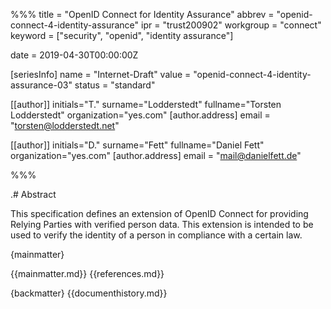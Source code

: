 %%%
title = "OpenID Connect for Identity Assurance"
abbrev = "openid-connect-4-identity-assurance"
ipr = "trust200902"
workgroup = "connect"
keyword = ["security", "openid", "identity assurance"]

date = 2019-04-30T00:00:00Z

[seriesInfo]
name = "Internet-Draft"
value = "openid-connect-4-identity-assurance-03"
status = "standard"

[[author]]
initials="T."
surname="Lodderstedt"
fullname="Torsten Lodderstedt"
organization="yes.com"
    [author.address]
    email = "torsten@lodderstedt.net"

[[author]]
initials="D."
surname="Fett"
fullname="Daniel Fett"
organization="yes.com"
    [author.address]
    email = "mail@danielfett.de"


%%%

.# Abstract 

This specification defines an extension of OpenID Connect for providing Relying Parties with verified person data. This extension is intended to be used to verify the identity of a person in compliance with a certain law. 

{mainmatter}

{{mainmatter.md}}
{{references.md}}

{backmatter}
{{documenthistory.md}}

